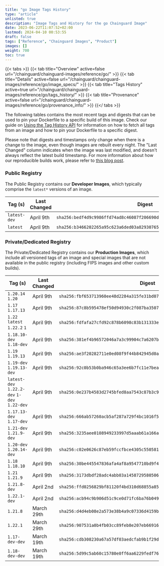 ```yaml
---
title: "go Image Tags History"
type: "article"
unlisted: true
description: "Image Tags and History for the go Chainguard Image"
date: 2023-06-22T11:07:52+02:00
lastmod: 2024-04-10 00:53:55
draft: false
tags: ["Reference", "Chainguard Images", "Product"]
images: []
weight: 700
toc: true
---
```


{{< tabs >}}
{{< tab title="Overview" active=false url="/chainguard/chainguard-images/reference/go/" >}}
{{< tab title="Details" active=false url="/chainguard/chainguard-images/reference/go/image_specs/" >}}
{{< tab title="Tags History" active=true url="/chainguard/chainguard-images/reference/go/tags_history/" >}}
{{< tab title="Provenance" active=false url="/chainguard/chainguard-images/reference/go/provenance_info/" >}}
{{</ tabs >}}

The following tables contains the most recent tags and digests that can be used to pin your Dockerfile to a specific build of this image. Check our guide on [Using the Tag History API](/chainguard/chainguard-images/using-the-tag-history-api/) for information on how to fetch all tags from an image and how to pin your Dockerfile to a specific digest.

Please note that digests and timestamps only change when there is a change to the image, even though images are rebuilt every night. The "Last Changed" column indicates when the image was last modified, and doesn't always reflect the latest build timestamp. For more information about how our reproducible builds work, please refer to [this blog post](https://www.chainguard.dev/unchained/reproducing-chainguards-reproducible-image-builds).

### Public Registry
The Public Registry contains our **Developer Images**, which typically comprise the `latest*` versions of an image.

| Tag (s)       | Last Changed | Digest                                                                    |
|---------------|--------------|---------------------------------------------------------------------------|
|  `latest-dev` | April 9th    | `sha256:bedf4d9c9986ffd74ad8c46087f206690d5184a8a2e6fede07dfe132304f9bb1` |
|  `latest`     | April 9th    | `sha256:b3466202265a95c623a6ded03a8293076555d934dca32e3ef3b0898decfc247d` |


### Private/Dedicated Registry
The Private/Dedicated Registry contains our **Production Images**, which include all versioned tags of an image and special images that are not available in the public registry (including FIPS images and other custom builds).

| Tag (s)                                       | Last Changed | Digest                                                                    |
|-----------------------------------------------|--------------|---------------------------------------------------------------------------|
|  `1.20.14` `1.20`                             | April 9th    | `sha256:fbf653713960ee48d2284a315fe31bd0782109f0bb8f24df2b3b4176aedc4628` |
|  `1.17` `1.17.13`                             | April 9th    | `sha256:87c8b595478ef50d94930c2f087ba35074888f8d599a2d0213b530ebebc068cd` |
|  `1.22` `latest` `1.22.2` `1`                 | April 9th    | `sha256:fdfafa27cfd92c878b6098c83b131333ef606b3884db55c13d8a33054862da60` |
|  `1.18.10-dev` `1.18-dev`                     | April 9th    | `sha256:381ef4b96572046a7a3c99904c7a6207bd605135be54b85fa15715680a624080` |
|  `1.19` `1.19.13`                             | April 9th    | `sha256:ae3f20282711e0ed08f9f44b842945d0a563020a7f348b1ac5b74ce7431a673f` |
|  `1.19-dev` `1.19.13-dev`                     | April 9th    | `sha256:92c0b53b0ba946c65a3ee6b7fc11e7bea910b2de41bdd03aa013d0ff9313592d` |
|  `latest-dev` `1.22.2-dev` `1-dev` `1.22-dev` | April 9th    | `sha256:0e237b4583d2745bfed8aa7543c87b3c9a440fa6d66512f584a33b827b29abab` |
|  `1.17.13-dev` `1.17-dev`                     | April 9th    | `sha256:666ab57260acb5af287a729f4bc1016f51db0c5bf39ca92103c0fb6c9a1e77d2` |
|  `1.21-dev` `1.21.9-dev`                      | April 9th    | `sha256:3235aee0108949233997d5aaab61a166a0b5db6744b76408f2c1c6020cf2fb16` |
|  `1.20-dev` `1.20.14-dev`                     | April 9th    | `sha256:c02e0626c87eb59fccfbce4305c5505815557a5cd534cb7a3a7795993c0f2b1e` |
|  `1.18` `1.18.10`                             | April 9th    | `sha256:30be445547836afa4af8a9547710bd9f419a09833d9a2bdf47de0f48b4bd57bd` |
|  `1.21` `1.21.9`                              | April 9th    | `sha256:3173dbdf28adc4abb03a1458729580506945e50fc1548e57c40de1b709ccab7c` |
|  `1.21.8-dev`                                 | April 2nd    | `sha256:ffd0256829bf81120f4bd310d68855a85e0c44103fc958272c8b514659a0c9cc` |
|  `1.22.1-dev`                                 | April 2nd    | `sha256:acb94c9b906d51c9ce0d71fc6ba76b049675753c96d7456043afe154493dbccc` |
|  `1.21.8`                                     | March 29th   | `sha256:d4d4eb08e2a573e38b4a9c07336d4159bf93db29314f061ee99e0538d642b39b` |
|  `1.22.1`                                     | March 29th   | `sha256:907531a0b4fb03cc89feb8e207eb669166adf19707d6a8721767141d56f47d58` |
|  `1.17-dev-dev`                               | March 19th   | `sha256:cdb308230a67a57df03aedcfab9b1f29d6f5528c24cda754d039d6e5d447a92f` |
|  `1.18-dev-dev`                               | March 19th   | `sha256:5d99c5ab60c15780e0ff6aa6229fedf761772afd260a01bab33ad3895a195521` |

